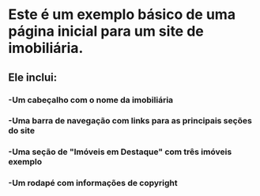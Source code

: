 # Este é um exemplo básico de uma página inicial para um site de imobiliária.

## Ele inclui:

### -Um cabeçalho com o nome da imobiliária
### -Uma barra de navegação com links para as principais seções do site
### -Uma seção de "Imóveis em Destaque" com três imóveis exemplo
### -Um rodapé com informações de copyright
